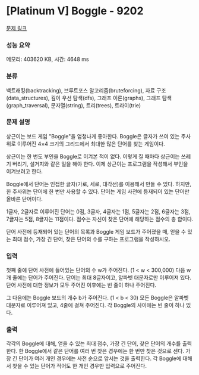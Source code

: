 # [Platinum V] Boggle - 9202 

[문제 링크](https://www.acmicpc.net/problem/9202) 

### 성능 요약

메모리: 403620 KB, 시간: 4648 ms

### 분류

백트래킹(backtracking), 브루트포스 알고리즘(bruteforcing), 자료 구조(data_structures), 깊이 우선 탐색(dfs), 그래프 이론(graphs), 그래프 탐색(graph_traversal), 문자열(string), 트리(trees), 트라이(trie)

### 문제 설명

<p>상근이는 보드 게임 "Boggle"을 엄청나게 좋아한다. Boggle은 글자가 쓰여 있는 주사위로 이루어진 4×4 크기의 그리드에서 최대한 많은 단어를 찾는 게임이다. </p>

<p>상근이는 한 번도 부인을 Boggle로 이겨본 적이 없다. 이렇게 질 때마다 상근이는 쓰레기 버리기, 설거지와 같은 일을 해야 한다. 이제 상근이는 프로그램을 작성해서 부인을 이겨보려고 한다.</p>

<p>Boggle에서 단어는 인접한 글자(가로, 세로, 대각선)를 이용해서 만들 수 있다. 하지만, 한 주사위는 단어에 한 번만 사용할 수 있다. 단어는 게임 사전에 등재되어 있는 단어만 올바른 단어이다.</p>

<p>1글자, 2글자로 이루어진 단어는 0점, 3글자, 4글자는 1점, 5글자는 2점, 6글자는 3점, 7글자는 5점, 8글자는 11점이다. 점수는 자신이 찾은 단어에 해당하는 점수의 총 합이다.</p>

<p>단어 사전에 등재되어 있는 단어의 목록과 Boggle 게임 보드가 주어졌을 때, 얻을 수 있는 최대 점수, 가장 긴 단어, 찾은 단어의 수를 구하는 프로그램을 작성하시오.</p>

### 입력 

 <p>첫째 줄에 단어 사전에 들어있는 단어의 수 w가 주어진다. (1 < w < 300,000) 다음 w개 줄에는 단어가 주어진다. 단어는 최대 8글자이고, 알파벳 대문자로만 이루어져 있다. 단어 사전에 대한 정보가 모두 주어진 이후에는 빈 줄이 하나 주어진다.</p>

<p>그 다음에는 Boggle 보드의 개수 b가 주어진다. (1 < b < 30) 모든 Boggle은 알파벳 대문자로 이루어져 있고, 4줄에 걸쳐 주어진다. 각 Boggle의 사이에는 빈 줄이 하나  있다.</p>

### 출력 

 <p>각각의 Boggle에 대해, 얻을 수 있는 최대 점수, 가장 긴 단어, 찾은 단어의 개수를 출력한다. 한 Boggle에서 같은 단어를 여러 번 찾은 경우에는 한 번만 찾은 것으로 센다. 가장 긴 단어가 여러 개인 경우에는 사전 순으로 앞서는 것을 출력한다. 각 Boggle에 대해서 찾을 수 있는 단어가 적어도 한 개인 경우만 입력으로 주어진다.</p>

